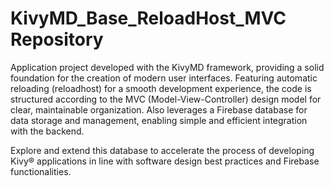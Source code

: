 # KivyMD_Base_ReloadHost_MVC Repository

Application project developed with the KivyMD framework, providing a solid foundation for the creation of modern user interfaces. Featuring automatic reloading (reloadhost) for a smooth development experience, the code is structured according to the MVC (Model-View-Controller) design model for clear, maintainable organization. Also leverages a Firebase database for data storage and management, enabling simple and efficient integration with the backend.

Explore and extend this database to accelerate the process of developing Kivy® applications in line with software design best practices and Firebase functionalities.
